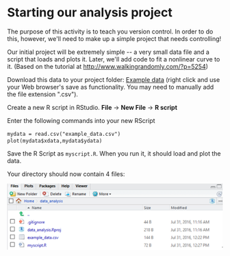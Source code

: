 # Starting our analysis project

The purpose of this activity is to teach you version control. In order to do this, however, we'll need to make up a simple project that needs controlling!

Our initial project will be extremely simple -- a very small data file and a script that loads and plots it. Later, we'll add code to fit a nonlinear curve to it. (Based on the tutorial at http://www.walkingrandomly.com/?p=5254)

Download this data to your project folder: [Example data](https://raw.githubusercontent.com/mikecroucher/Code_cafe/master/First_steps_with_R/example_data.csv) (right click and use your Web browser's save as functionality. You may need to manually add the file extension ".csv").

Create a new R script in RStudio. **File** -> **New File** -> **R script**

Enter the following commands into your new RScript

```
mydata = read.csv("example_data.csv")
plot(mydata$xdata,mydata$ydata)
```

Save the R Script as `myscript.R`. When you run it, it should load and plot the data.

Your directory should now contain 4 files:

![](./assets/file_list.png)
